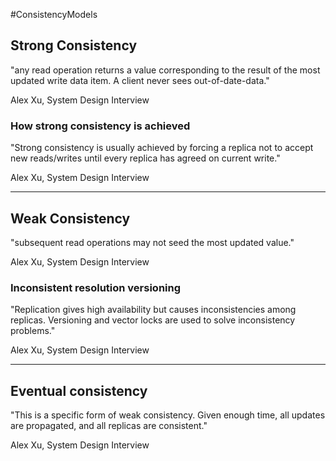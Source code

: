 #ConsistencyModels

## Strong Consistency

"any read operation returns a value corresponding to the result of the most updated write data item. A client never sees out-of-date-data."

Alex Xu, System Design Interview

### How strong consistency is achieved

"Strong consistency is usually achieved by forcing a replica not to accept new reads/writes until every replica has agreed on current write."

Alex Xu, System Design Interview

---

## Weak Consistency

"subsequent read operations may not seed the most updated value."

Alex Xu, System Design Interview

### Inconsistent resolution versioning

"Replication gives high availability but causes inconsistencies among replicas. Versioning and vector locks are used to solve inconsistency problems."

Alex Xu, System Design Interview

---

## Eventual consistency

"This is a specific form of weak consistency. Given enough time, all updates are propagated, and all replicas are consistent."

Alex Xu, System Design Interview